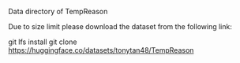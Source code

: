   Data directory of TempReason

  Due to size limit please download the dataset from the following link:

git lfs install
git clone https://huggingface.co/datasets/tonytan48/TempReason
